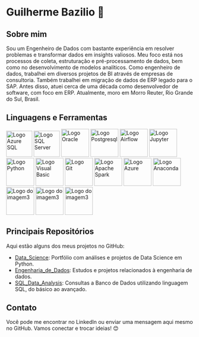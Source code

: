 # Guilherme Bazilio 👋

## Sobre mim
Sou um Engenheiro de Dados com bastante experiência em resolver problemas e transformar dados em insights valiosos. Meu foco está nos processos de coleta, estruturação e pré-processamento de dados, bem como no desenvolvimento de modelos analíticos. Como engenheiro de dados, trabalhei em diversos projetos de BI através de empresas de consultoria. Também trabalhei em migração de dados de ERP legado para o SAP. Antes disso, atuei cerca de uma década como desenvolvedor de software, com foco em ERP. Atualmente, moro em Morro Reuter, Rio Grande do Sul, Brasil.

## Linguagens e Ferramentas
<div class="imagens-container">
    <img src="https://cdn.jsdelivr.net/gh/devicons/devicon@latest/icons/azuresqldatabase/azuresqldatabase-original.svg" width="70" alt="Logo Azure SQL">
    <img src="https://cdn.jsdelivr.net/gh/devicons/devicon@latest/icons/microsoftsqlserver/microsoftsqlserver-original-wordmark.svg"  width="70" alt="Logo SQL Server">
    <img src="https://cdn.jsdelivr.net/gh/devicons/devicon@latest/icons/oracle/oracle-original.svg" width="75" alt="Logo Oracle">
    <img src="https://cdn.jsdelivr.net/gh/devicons/devicon@latest/icons/postgresql/postgresql-original.svg" width="75" alt="Logo Postgresql">
    <img src="https://cdn.jsdelivr.net/gh/devicons/devicon@latest/icons/apacheairflow/apacheairflow-original-wordmark.svg" width="75" alt="Logo Airflow">
    <img src="https://cdn.jsdelivr.net/gh/devicons/devicon@latest/icons/jupyter/jupyter-original-wordmark.svg" width="75" alt="Logo Jupyter">
    <img src="https://cdn.jsdelivr.net/gh/devicons/devicon@latest/icons/python/python-original-wordmark.svg" width="75" alt="Logo Python">
    <img src="https://cdn.jsdelivr.net/gh/devicons/devicon@latest/icons/visualbasic/visualbasic-original.svg" width="75" alt="Logo Visual Basic">
    <img src="https://cdn.jsdelivr.net/gh/devicons/devicon@latest/icons/git/git-original-wordmark.svg" width="75" alt="Logo Git">
    <img src="https://cdn.jsdelivr.net/gh/devicons/devicon@latest/icons/apachespark/apachespark-original-wordmark.svg" width="75" alt="Logo Apache Spark">
    <img src="https://cdn.jsdelivr.net/gh/devicons/devicon@latest/icons/azure/azure-original-wordmark.svg" width="75" alt="Logo Azure">
    <img src="https://cdn.jsdelivr.net/gh/devicons/devicon@latest/icons/anaconda/anaconda-original-wordmark.svg" width="75" alt="Logo Anaconda">
    <img src="url_da_imagem2" width="75" alt="Logo do imagem3">
    <img src="url_da_imagem2" width="75" alt="Logo do imagem3">
    <img src="url_da_imagem2" width="75" alt="Logo do imagem3">
    
</div>

## Principais Repositórios
Aqui estão alguns dos meus projetos no GitHub:

- [Data_Science](https://github.com/GuilhermeBazilio/): Portfólio com análises e projetos de Data Science em Python.
- [Engenharia_de_Dados](https://github.com/GuilhermeBazilio/): Estudos e projetos relacionados à engenharia de dados.
- [SQL_Data_Analysis](https://github.com/GuilhermeBazilio/): Consultas a Banco de Dados utilizando linguagem SQL, do básico ao avançado.

## Contato
Você pode me encontrar no LinkedIn ou enviar uma mensagem aqui mesmo no GitHub. Vamos conectar e trocar ideias! 😊

